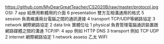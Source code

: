 https://github.com/MyDearGreatTeacher/CS2020B/raw/master/protocol.jpg
OSI:
7  app  給應用軟體用的介面
6  presentation  雙方互相溝通用的格式
5  session  負責維護兩台電腦之間的通訊連接
4  transport  TCP/UDP等網路協定
3  network  網際網路協定
2  data link  實體位址
1  physical  負責管理電腦通訊裝置跟網路媒體之間的溝通
TCP/IP:
4  app  例如 HTTP DNS
3  transport  例如 TCP UDP
2  internet  網際網路協定
1  network assess  乙太 WIFI
